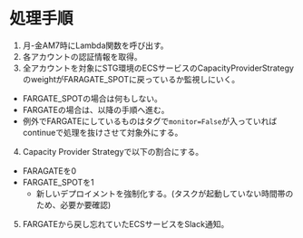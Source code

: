 # 処理手順
1. 月-金AM7時にLambda関数を呼び出す。
2. 各アカウントの認証情報を取得。
3. 全アカウントを対象にSTG環境のECSサービスのCapacityProviderStrategyのweightがFARAGATE_SPOTに戻っているか監視しにいく。
  - FARGATE_SPOTの場合は何もしない。
  - FARGATEの場合は、以降の手順へ進む。
  - 例外でFARGATEにしているものはタグで`monitor=False`が入っていればcontinueで処理を抜けさせて対象外にする。
4. Capacity Provider Strategyで以下の割合にする。
  - FARAGATEを0
  - FARGATE_SPOTを1
    - 新しいデプロイメントを強制化する。(タスクが起動していない時間帯のため、必要か要確認)
5. FARGATEから戻し忘れていたECSサービスをSlack通知。
